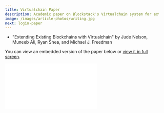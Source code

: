 ```yaml
---
title: Virtualchain Paper
description: Academic paper on Blockstack's Virtualchain system for extending existing blockchains
image: /images/article-photos/writing.jpg
next: login-paper
---
```


- "Extending Existing Blockchains with Virtualchain" by Jude Nelson, Muneeb Ali, Ryan Shea, and Michael J. Freedman

You can view an embedded version of the paper below or [view it in full screen](/virtualchain.pdf).

<embed src="/virtualchain.pdf" class="embedded-pdf" type="application/pdf" allowfullscreen>
</embed>
